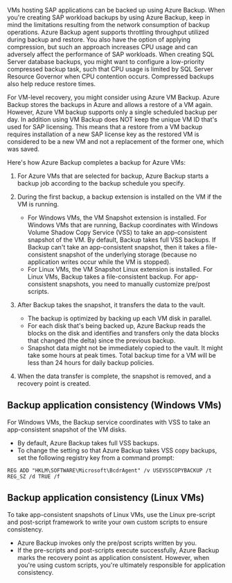 VMs hosting SAP applications can be backed up using Azure Backup. When you're creating SAP workload backups by using Azure Backup, keep in mind the limitations resulting from the network consumption of backup operations. Azure Backup agent supports throttling throughput utilized during backup and restore. You also have the option of applying compression, but such an approach increases CPU usage and can adversely affect the performance of SAP workloads. When creating SQL Server database backups, you might want to configure a low-priority compressed backup task, such that CPU usage is limited by SQL Server Resource Governor when CPU contention occurs. Compressed backups also help reduce restore times.

For VM-level recovery, you might consider using Azure VM Backup. Azure Backup stores the backups in Azure and allows a restore of a VM again. However, Azure VM backup supports only a single scheduled backup per day. In addition using VM Backup does NOT keep the unique VM ID that's used for SAP licensing. This means that a restore from a VM backup requires installation of a new SAP license key as the restored VM is considered to be a new VM and not a replacement of the former one, which was saved.

Here's how Azure Backup completes a backup for Azure VMs:

1. For Azure VMs that are selected for backup, Azure Backup starts a backup job according to the backup schedule you specify.
2. During the first backup, a backup extension is installed on the VM if the VM is running.

     - For Windows VMs, the VM Snapshot extension is installed. For Windows VMs that are running, Backup coordinates with Windows Volume Shadow Copy Service (VSS) to take an app-consistent snapshot of the VM. By default, Backup takes full VSS backups. If Backup can't take an app-consistent snapshot, then it takes a file-consistent snapshot of the underlying storage (because no application writes occur while the VM is stopped).
     - For Linux VMs, the VM Snapshot Linux extension is installed. For Linux VMs, Backup takes a file-consistent backup. For app-consistent snapshots, you need to manually customize pre/post scripts.
3. After Backup takes the snapshot, it transfers the data to the vault.

     - The backup is optimized by backing up each VM disk in parallel.
     - For each disk that's being backed up, Azure Backup reads the blocks on the disk and identifies and transfers only the data blocks that changed (the delta) since the previous backup.
     - Snapshot data might not be immediately copied to the vault. It might take some hours at peak times. Total backup time for a VM will be less than 24 hours for daily backup policies.
4. When the data transfer is complete, the snapshot is removed, and a recovery point is created.

## Backup application consistency (Windows VMs)

For Windows VMs, the Backup service coordinates with VSS to take an app-consistent snapshot of the VM disks.

- By default, Azure Backup takes full VSS backups.
- To change the setting so that Azure Backup takes VSS copy backups, set the following registry key from a command prompt:

`REG ADD "HKLM\SOFTWARE\Microsoft\BcdrAgent" /v USEVSSCOPYBACKUP /t REG_SZ /d TRUE /f`

## Backup application consistency (Linux VMs)

To take app-consistent snapshots of Linux VMs, use the Linux pre-script and post-script framework to write your own custom scripts to ensure consistency.

- Azure Backup invokes only the pre/post scripts written by you.
- If the pre-scripts and post-scripts execute successfully, Azure Backup marks the recovery point as application consistent. However, when you're using custom scripts, you're ultimately responsible for application consistency.

